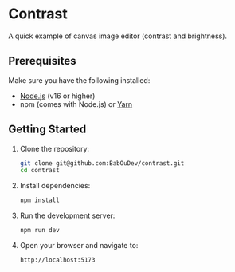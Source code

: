 
# Contrast

A quick example of canvas image editor (contrast and brightness).

## Prerequisites

Make sure you have the following installed:

- [Node.js](https://nodejs.org/) (v16 or higher)
- npm (comes with Node.js) or [Yarn](https://yarnpkg.com/)

## Getting Started

1. Clone the repository:

   ```bash
   git clone git@github.com:BabOuDev/contrast.git
   cd contrast
   ```

2. Install dependencies:

   ```bash
   npm install
   ```

3. Run the development server:

   ```bash
   npm run dev
   ```

4. Open your browser and navigate to:

   ```
   http://localhost:5173
   ```

